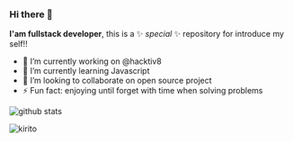 ### Hi there 👋


**I'am fullstack developer**, this is a ✨ _special_ ✨ repository for introduce my self!!

- 🔭 I’m currently working on @hacktiv8
- 🌱 I’m currently learning Javascript
- 👯 I’m looking to collaborate on open source project
- ⚡ Fun fact: enjoying until forget with time when solving problems

![github stats](https://github-readme-stats.vercel.app/api?username=dzakki&show_icons=true)

![kirito](https://user-images.githubusercontent.com/38948296/87335563-1a37d900-c573-11ea-9dc9-d7b6f814b010.gif)
